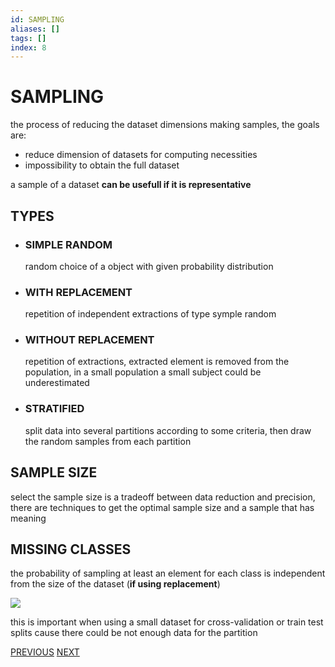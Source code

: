 ```yaml
---
id: SAMPLING
aliases: []
tags: []
index: 8
---
```


# SAMPLING

the process of reducing the dataset dimensions making samples, the goals are:

- reduce dimension of datasets for computing necessities
- impossibility to obtain the full dataset

a sample of a dataset **can be usefull if it is representative**

## TYPES

- ### SIMPLE RANDOM

	random choice of a object with given probability distribution

- ### WITH REPLACEMENT

	repetition of independent extractions of type symple random

- ### WITHOUT REPLACEMENT

	repetition of extractions, extracted element is removed from the population, in a small population a small subject could be underestimated

- ### STRATIFIED

	split data into several partitions according to some criteria, then draw the random samples from each partition

## SAMPLE SIZE

select the sample size is a tradeoff between data reduction and precision, there are techniques to get the optimal sample size and a sample that has meaning



## MISSING CLASSES

the probability of sampling at least an element for each class is independent from the size of the dataset (**if using replacement**)

![](datamining/Pasted_image_20240104121302.png)

this is important when using a small dataset for cross-validation or train test splits cause there could be not enough data for the partition

[PREVIOUS](SCALING.md) [NEXT](FEATURE_CREATION.md)
